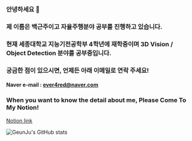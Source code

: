 ### 안녕하세요 👋
### 제 이름은 백근주이고 자율주행분야 공부를 진행하고 있습니다.
### 현재 세종대학교 지능기전공학부 4학년에 재학중이며 3D Vision / Object Detection 분야를 공부중입니다.

### 궁금한 점이 있으시면, 언제든 아래 이메일로 연락 주세요!
#### Naver e-mail : ever4red@naver.com

### When you want to know the detail about me, Please Come To My Notion!
[Notion link](https://www.notion.so/10bf40bff89240dc920be4e0c0364828?pvs=4)


<!--
**Geunju-hub/Geunju-hub** is a ✨ _special_ ✨ repository because its `README.md` (this file) appears on your GitHub profile.

Here are some ideas to get you started:

- 🔭 I’m currently working on ...
- 🌱 I’m currently learning ...
- 👯 I’m looking to collaborate on ...
- 🤔 I’m looking for help with ...
- 💬 Ask me about ...
- 📫 How to reach me: ...
- 😄 Pronouns: ...
- ⚡ Fun fact: ...
-->

![GeunJu's GitHub stats](https://github-readme-stats.vercel.app/api?username=GeunJu-hub&show_icons=true&theme=radical)
